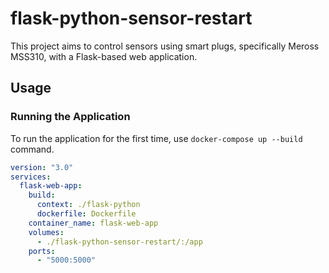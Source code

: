 # flask-python-sensor-restart

This project aims to control sensors using smart plugs, specifically Meross MSS310, with a Flask-based web application.

## Usage

### Running the Application

To run the application for the first time, use `docker-compose up --build` command.

```yaml
version: "3.0"
services:
  flask-web-app:
    build:
      context: ./flask-python
      dockerfile: Dockerfile
    container_name: flask-web-app
    volumes:
      - ./flask-python-sensor-restart/:/app
    ports:
      - "5000:5000"
